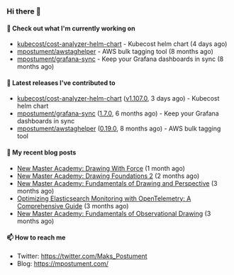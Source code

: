 ### Hi there 👋

#### 👷 Check out what I'm currently working on

- [kubecost/cost-analyzer-helm-chart](https://github.com/kubecost/cost-analyzer-helm-chart) - Kubecost helm chart (4 days ago)
- [mpostument/awstaghelper](https://github.com/mpostument/awstaghelper) - AWS bulk tagging tool (8 months ago)
- [mpostument/grafana-sync](https://github.com/mpostument/grafana-sync) - Keep your Grafana dashboards in sync (8 months ago)

#### 🔭 Latest releases I've contributed to

- [kubecost/cost-analyzer-helm-chart](https://github.com/kubecost/cost-analyzer-helm-chart) ([v1.107.0](https://github.com/kubecost/cost-analyzer-helm-chart/releases/tag/v1.107.0), 3 days ago) - Kubecost helm chart
- [mpostument/grafana-sync](https://github.com/mpostument/grafana-sync) ([1.7.0](https://github.com/mpostument/grafana-sync/releases/tag/1.7.0), 6 months ago) - Keep your Grafana dashboards in sync
- [mpostument/awstaghelper](https://github.com/mpostument/awstaghelper) ([0.19.0](https://github.com/mpostument/awstaghelper/releases/tag/0.19.0), 8 months ago) - AWS bulk tagging tool

#### 📜 My recent blog posts

- [New Master Academy: Drawing With Force](https://mpostument.com/posts/drawing/nma/drawing_with_force/) (1 month ago)
- [New Master Academy: Drawing Foundations 2](https://mpostument.com/posts/drawing/nma/drawing_foundations_2/) (2 months ago)
- [New Master Academy: Fundamentals of Drawing and Perspective](https://mpostument.com/posts/drawing/nma/fundamentals_of_drawing_and_perspective/) (3 months ago)
- [Optimizing Elasticsearch Monitoring with OpenTelemetry: A Comprehensive Guide](https://mpostument.com/posts/programming/observability/otel-elasticsearch/) (3 months ago)
- [New Master Academy: Fundamentals of Observational Drawing](https://mpostument.com/posts/drawing/nma/fundamentals_observational_drawing/) (3 months ago)

#### 📫 How to reach me

- Twitter: https://twitter.com/Maks_Postument
- Blog: https://mpostument.com/
